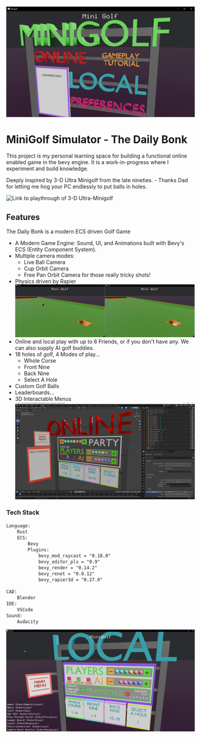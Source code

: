 ![Screenshot of the first iteraction of the main menu](images/Minigolf%20001.png)

# MiniGolf Simulator - The Daily Bonk

This project is my personal learning space for building a functional online enabled game in the bevy engine. It is a work-in-progress where I experiment and build knowledge.

Deeply inspired by 3-D Ultra Minigolf from the late nineties.
    - Thanks Dad for letting me hog your PC endlessly to put balls in holes.

![Link to playthrough of 3-D Ultra-Minigolf](https://www.youtube.com/watch?v=8EPrQjw1210)

## Features

The Daily Bonk is a modern ECS driven Golf Game
- A Modern Game Engine: Sound, UI, and Animations built with Bevy's ECS (Entity Component System).
- Multiple camera modes:
    - Live Ball Camera
    - Cup Orbit Camera
    - Free Pan Orbit Camera for those really tricky shots!
- Physics driven by Rapier
![Screenshot of Rapier Integration during development](images/Minigolf%20000.png)
- Online and local play with up to 6 Friends, or if you don't have any. We can also supply AI golf buddies.
- 18 holes of golf, 4 Modes of play...
    - Whole Corse
    - Front Nine
    - Back Nine
    - Select A Hole
- Custom Golf Balls
- Leaderboards...
- 3D Interactable Menus
![Screenshot of online menu scene development in blender](images/Minigolf%20002.png)

### Tech Stack

```
Language:
    Rust
    ECS: 
        Bevy
        Plugins:
            bevy_mod_raycast = "0.18.0"
            bevy_editor_pls = "0.9"
            bevy_render = "0.14.2"
            bevy_renet = "0.0.12"
            bevy_rapier3d = "0.27.0"

CAD: 
    Blender
IDE:
    VSCode
Sound: 
    Audacity
```

![Screenshot of local menu scene and state monitoring during development](images/Minigolf%20004.png)